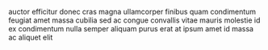 auctor efficitur donec cras magna ullamcorper finibus quam condimentum feugiat
amet massa cubilia sed ac congue convallis vitae mauris molestie id ex
condimentum nulla semper aliquam purus erat at ipsum amet id massa ac aliquet
elit